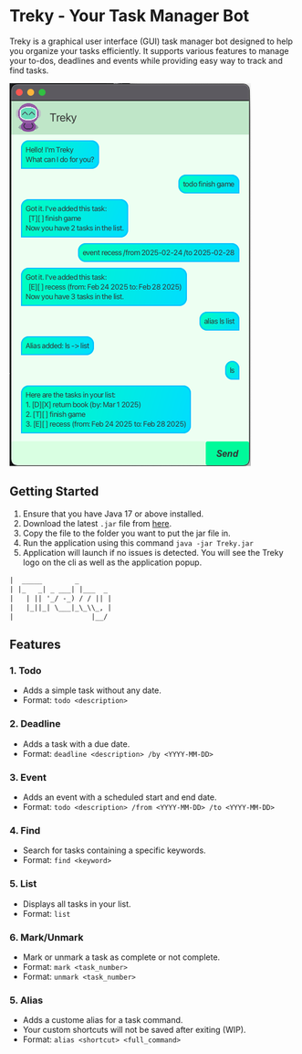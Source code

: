 # Treky - Your Task Manager Bot

Treky is a graphical user interface (GUI) task manager bot designed to help you organize your tasks efficiently. It supports various features to manage your to-dos, deadlines and events while providing easy way to track and find tasks.

![Treky UI](./Ui.png)

## Getting Started
1. Ensure that you have Java 17 or above installed.
2. Download the latest `.jar` file from [here](https://github.com/Junixm/ip/releases).
3. Copy the file to the folder you want to put the jar file in.
4. Run the application using this command `java -jar Treky.jar`
5. Application will launch if no issues is detected. You will see the Treky logo on the cli as well as the application popup.
```
|  _____        _        
| |_   _| _ ___| |___  _ 
|   | || '_/ -_) / / || |
|   |_||_| \___|_\_\\_, |
|                   |__/ 
```

## Features
### 1. Todo
- Adds a simple task without any date.
- Format: `todo <description>`

### 2. Deadline
- Adds a task with a due date.
- Format: `deadline <description> /by <YYYY-MM-DD>`

### 3. Event
- Adds an event with a scheduled start and end date.
- Format: `todo <description> /from <YYYY-MM-DD> /to <YYYY-MM-DD>`

### 4. Find
- Search for tasks containing a specific keywords.
- Format: `find <keyword>`

### 5. List
- Displays all tasks in your list.
- Format: `list`

### 6. Mark/Unmark
- Mark or unmark a task as complete or not complete.
- Format: `mark <task_number>`
- Format: `unmark <task_number>`

### 5. Alias
- Adds a custome alias for a task command.
- Your custom shortcuts will not be saved after exiting (WIP).
- Format: `alias <shortcut> <full_command>`
